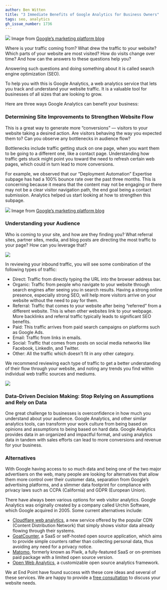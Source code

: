 ```yaml
---
author: Ben Witten
title: "3 Immediate Benefits of Google Analytics for Business Owners"
tags: seo, analytics
gh_issue_number: 1736
---
```


![](/blog/2021/04/30/benefits-of-google-anltcs-for-business/banner.png)
Image from [Google’s marketing platform blog](https://blog.google/products/marketingplatform/analytics/new_google_analytics/)

Where is your traffic coming from? What drew the traffic to your website? Which parts of your website are most visited? How do visits change over time? And how can the answers to these questions help you?

Answering such questions and doing something about it is called search engine optimization (SEO).

To help you with this is Google Analytics, a web analytics service that lets you track and understand your website traffic. It is a valuable tool for businesses of all sizes that are looking to grow.

Here are three ways Google Analytics can benefit your business:

### Determining Site Improvements to Strengthen Website Flow

This is a great way to generate more “conversions” — visitors to your website taking a desired action. Are visitors behaving the way you expected them to? Can you observe any bottlenecks in audience flow?

Bottlenecks include traffic getting stuck on one page, when you want them to be going to a different one, like a contact page. Understanding how traffic gets stuck might point you toward the need to refresh certain web pages, which could in turn lead to more conversions.

For example, we observed that our “Deployment Automation” Expertise subpage has had a 100% bounce rate over the past three months. This is concerning because it means that the content may not be engaging or there may not be a clear visitor navigation path, the end goal being a contact submission. Analytics helped us start looking at how to strengthen this subpage.

![](/blog/2021/04/30/benefits-of-google-anltcs-for-business/image-1.jpg)
Image from [Google’s marketing platform blog](https://blog.google/products/marketingplatform/analytics/new_google_analytics/)

### Understanding your Audience

Who is coming to your site, and how are they finding you? What referral sites, partner sites, media, and blog posts are directing the most traffic to your page? How can you leverage that?

![](/blog/2021/04/30/benefits-of-google-anltcs-for-business/image-2.png)

In reviewing your inbound traffic, you will see some combination of the following types of traffic:

- Direct: Traffic from directly typing the URL into the browser address bar.
- Organic: Traffic from people who navigate to your website through search engines after seeing you in search results. Having a strong online presence, especially strong SEO, will help more visitors arrive on your website without the need to pay for them.
- Referral: Traffic that comes to your website after being “referred” from a different website. This is when other websites link to your webpage. More backlinks and referral traffic typically leads to significant SEO benefits.
- Paid: This traffic arrives from paid search campaigns on platforms such as Google Ads.
- Email: Traffic from links in emails.
- Social: Traffic that comes from posts on social media networks like Facebook, LinkedIn, and Twitter.
- Other: All the traffic which doesn’t fit in any other category.

We recommend reviewing each type of traffic to get a better understanding of their flow through your website, and noting any trends you find within individual web traffic sources and mediums.

![](/blog/2021/04/30/benefits-of-google-anltcs-for-business/image-3.png)

### Data-Driven Decision Making: Stop Relying on Assumptions and Rely on Data

One great challenge to businesses is overconfidence in how much you understand about your audience. Google Analytics, and other similar analytics tools, can transform your work culture from being based on opinions and assumptions to being based on hard data. Google Analytics provides data in an organized and impactful format, and using analytics data in tandem with sales efforts can lead to more conversions and revenue for your business.

### Alternatives

With Google having access to so much data and being one of the two major advertisers on the web, many people are looking for alternatives that allow them more control over their customer data, separation from Google’s advertising platforms, and a slimmer data footprint for compliance with privacy laws such as CCPA (California) and GDPR (European Union).

There have always been various options for web visitor analytics. Google Analytics was originally created by a company called Urchin Software, which Google acquired in 2005. Some current alternatives include:

- [Cloudflare web analytics](https://www.cloudflare.com/web-analytics/), a new service offered by the popular CDN (Content Distribution Network) that simply shows visitor data already flowing through their systems.
- [GoatCounter](https://www.goatcounter.com/), a SaaS or self-hosted open source application, which aims to provide simple counters rather than collecting personal data, thus avoiding any need for a privacy notice.
- [Matomo](https://matomo.org/), formerly known as Piwik, a fully-featured SaaS or on-premises paid package with a limited open source version.
- [Open Web Analytics](http://www.openwebanalytics.com/), a customizable open source analytics framework.

We at End Point have found success with these core ideas and several of these services. We are happy to provide a [free consultation](/contact) to discuss your website needs.
